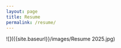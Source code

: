 ```yaml
---
layout: page
title: Resume
permalink: /resume/
---
```

![]({{site.baseurl}}/images/Resume 2025.jpg)

